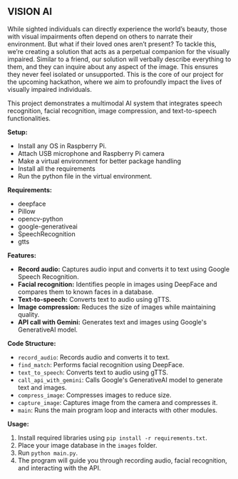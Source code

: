 ## VISION AI 
While sighted individuals can directly experience the world’s beauty, those with visual impairments often depend on others to narrate their environment. But what if their loved ones aren’t present? To tackle this, we’re creating a solution that acts as a perpetual companion for the visually impaired. Similar to a friend, our solution will verbally describe everything to them, and they can inquire about any aspect of the image. This ensures they never feel isolated or unsupported. This is the core of our project for the upcoming hackathon, where we aim to profoundly impact the lives of visually impaired individuals.

This project demonstrates a multimodal AI system that integrates speech recognition, facial recognition, image compression, and text-to-speech functionalities.

**Setup:**
* Install any OS in Raspberry Pi.
* Attach USB microphone and Raspberry Pi camera
* Make a virtual environment for better package handling
* Install all the requirements
* Run the python file in the virtual environment.

**Requirements:**

* deepface
* Pillow
* opencv-python
* google-generativeai
* SpeechRecognition
* gtts

**Features:**

* **Record audio:** Captures audio input and converts it to text using Google Speech Recognition.
* **Facial recognition:** Identifies people in images using DeepFace and compares them to known faces in a database.
* **Text-to-speech:** Converts text to audio using gTTS.
* **Image compression:** Reduces the size of images while maintaining quality.
* **API call with Gemini:** Generates text and images using Google's GenerativeAI model.

**Code Structure:**

* `record_audio`: Records audio and converts it to text.
* `find_match`: Performs facial recognition using DeepFace.
* `text_to_speech`: Converts text to audio using gTTS.
* `call_api_with_gemini`: Calls Google's GenerativeAI model to generate text and images.
* `compress_image`: Compresses images to reduce size.
* `capture_image`: Captures image from the camera and compresses it.
* `main`: Runs the main program loop and interacts with other modules.

**Usage:**

1. Install required libraries using `pip install -r requirements.txt`.
2. Place your image database in the `images` folder.
3. Run `python main.py`.
4. The program will guide you through recording audio, facial recognition, and interacting with the API.


